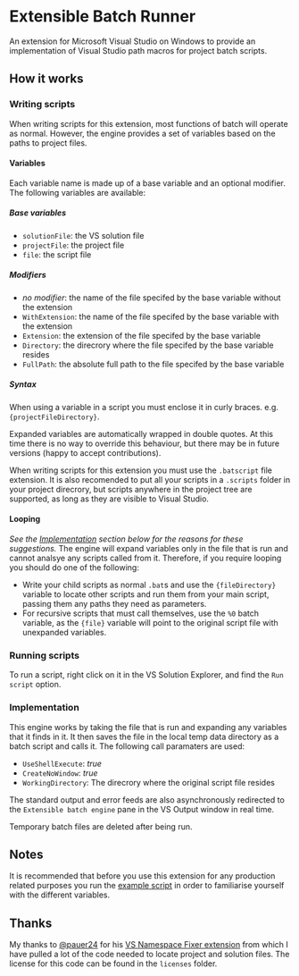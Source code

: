 # Extensible Batch Runner
An extension for Microsoft Visual Studio on Windows to provide an implementation of Visual Studio path macros for project batch scripts.

## How it works
### Writing scripts
When writing scripts for this extension, most functions of batch will operate as normal. However, the engine provides a set of variables based on the paths to project files.

#### Variables
Each variable name is made up of a base variable and an optional modifier.
The following variables are available:
##### Base variables
* `solutionFile`: the VS solution file
* `projectFile`: the project file
* `file`: the script file
##### Modifiers
* _no modifier_: the name of the file specifed by the base variable without the extension
* `WithExtension`: the name of the file specifed by the base variable with the extension
* `Extension`: the extension of the file specifed by the base variable
* `Directory`: the direcrory where the file specifed by the base variable resides
* `FullPath`: the absolute full path to the file specifed by the base variable

##### Syntax
When using a variable in a script you must enclose it in curly braces. e.g. `{projectFileDirectory}`.

Expanded variables are automatically wrapped in double quotes. At this time there is no way to override this behaviour, but there may be in future versions (happy to accept contributions).

When writing scripts for this extension you must use the `.batscript` file extension. It is also recomended to put all your scripts in a `.scripts` folder in your project direcrory, but scripts anywhere in the project tree are supported, as long as they are visible to Visual Studio.

#### Looping
_See the [Implementation](#Implementation) section below for the reasons for these suggestions._
The engine will expand variables only in the file that is run and cannot analsye any scripts called from it. Therefore, if you require looping you should do one of the following:
* Write your child scripts as normal `.bat`s and use the `{fileDirectory}` variable to locate other scripts and run them from your main script, passing them any paths they need as parameters.
* For recursive scripts that must call themselves, use the `%0` batch variable, as the `{file}` variable will point to the original script file with unexpanded variables.

### Running scripts
To run a script, right click on it in the VS Solution Explorer, and find the `Run script` option.

### Implementation
This engine works by taking the file that is run and expanding any variables that it finds in it. It then saves the file in the local temp data directory as a batch script and calls it.
The following call paramaters are used:
* `UseShellExecute`: _true_
* `CreateNoWindow`: _true_
* `WorkingDirectory`: The direcrory where the original script file resides

The standard output and error feeds are also asynchronously redirected to the `Extensible batch engine` pane in the VS Output window in real time.

Temporary batch files are deleted after being run.

## Notes
It is recommended that before you use this extension for any production related purposes you run the [example script](../master/ExtensibleBatchRunner/.scripts/test.batscript) in order to familiarise yourself with the different variables.

## Thanks
My thanks to [@pauer24](https://github.com/pauer24/) for his [VS Namespace Fixer extension](https://github.com/pauer24/VsNamespaceFixer/) from which I have pulled a lot of the code needed to locate project and solution files. The license for this code can be found in the `licenses` folder.
